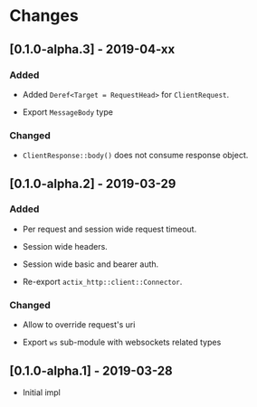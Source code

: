 # Changes


## [0.1.0-alpha.3] - 2019-04-xx

### Added

* Added `Deref<Target = RequestHead>` for `ClientRequest`.

* Export `MessageBody` type


### Changed

* `ClientResponse::body()` does not consume response object.


## [0.1.0-alpha.2] - 2019-03-29

### Added

* Per request and session wide request timeout.

* Session wide headers.

* Session wide basic and bearer auth.

* Re-export `actix_http::client::Connector`.


### Changed

* Allow to override request's uri

* Export `ws` sub-module with websockets related types


## [0.1.0-alpha.1] - 2019-03-28

* Initial impl
